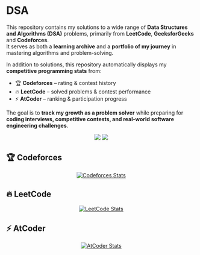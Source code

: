 # DSA

This repository contains my solutions to a wide range of **Data Structures and Algorithms (DSA)** problems, primarily from **LeetCode**, **GeeksforGeeks** and **Codeforces**.  
It serves as both a **learning archive** and a **portfolio of my journey** in mastering algorithms and problem-solving.  

In addition to solutions, this repository automatically displays my **competitive programming stats** from:  
- 🏆 **Codeforces** – rating & contest history  
- 🔥 **LeetCode** – solved problems & contest performance  
- ⚡ **AtCoder** – ranking & participation progress  

The goal is to **track my growth as a problem solver** while preparing for **coding interviews, competitive contests, and real-world software engineering challenges**.  

<p align="center">
  <img src="https://img.shields.io/badge/Competitive%20Programming-Stats-blue?style=for-the-badge&logo=hackerrank" />
  <img src="https://img.shields.io/badge/Platforms-LeetCode%20%7C%20Codeforces%20%7C%20AtCoder-orange?style=for-the-badge" />
</p>

## 🏆 Codeforces
<p align="center">
  <a href="https://codeforces.com/profile/DrgnTyrnt">
    <img src="https://codeforces-readme-stats.vercel.app/api/card?username=DrgnTyrnt&theme=blueberry&disable_animations=false&show_icons=true&force_username=true" alt="Codeforces Stats" />
  </a>
</p>


## 🔥 LeetCode
<p align="center">
  <a href="https://leetcode.com/Balaji_R_0204/">
    <img src="https://leetcard.jacoblin.cool/Balaji_R_0204?theme=dark&font=Noto%20Sans%20Mono&ext=contest" alt="LeetCode Stats" />
  </a>
</p>

## ⚡ AtCoder
<p align="center">
  <a href="https://atcoder.jp/users/Balaji_777">
    <img src="https://atcoder-readme-stats.vercel.app/stats/Balaji_777?theme=darcula&width=450" alt="AtCoder Stats" />
  </a>
</p>
